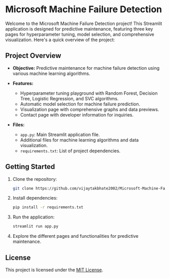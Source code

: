 # Microsoft Machine Failure Detection

Welcome to the Microsoft Machine Failure Detection project! This Streamlit application is designed for predictive maintenance, featuring three key pages for hyperparameter tuning, model selection, and comprehensive visualization. Here's a quick overview of the project:

## Project Overview

- **Objective:** Predictive maintenance for machine failure detection using various machine learning algorithms.

- **Features:**
  - Hyperparameter tuning playground with Random Forest, Decision Tree, Logistic Regression, and SVC algorithms.
  - Automatic model selection for machine failure prediction.
  - Visualization page with comprehensive graphs and data previews.
  - Contact page with developer information for inquiries.

- **Files:**
  - `app.py`: Main Streamlit application file.
  - Additional files for machine learning algorithms and data visualization.
  - `requirements.txt`: List of project dependencies.

## Getting Started

1. Clone the repository:

   ```bash
   git clone https://github.com/vijaytakbhate2002/Microsoft-Machine-Failure-Detection.git
   ```

2. Install dependencies:

   ```bash
   pip install -r requirements.txt
   ```

3. Run the application:

   ```bash
   streamlit run app.py
   ```

4. Explore the different pages and functionalities for predictive maintenance.

## License

This project is licensed under the [MIT License](LICENSE).
